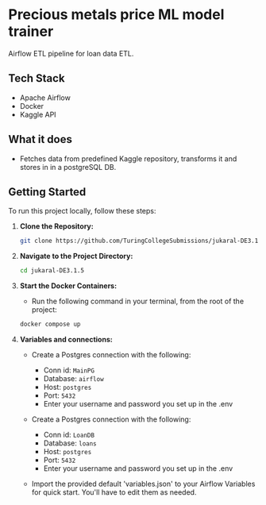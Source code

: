 # Precious metals price ML model trainer

Airflow ETL pipeline for loan data ETL.


## Tech Stack

- Apache Airflow
- Docker
- Kaggle API


## What it does

- Fetches data from predefined Kaggle repository, transforms it and stores in in a postgreSQL DB.
 

## Getting Started

To run this project locally, follow these steps:

1. **Clone the Repository:**

   ```bash
   git clone https://github.com/TuringCollegeSubmissions/jukaral-DE3.1.5git
   ```

2. **Navigate to the Project Directory:**

    ```bash
    cd jukaral-DE3.1.5
    ```

3. **Start the Docker Containers:**
    - Run the following command in your terminal, from the root of the project:

    ```bash
    docker compose up
    ```

4. **Variables and connections:**

    - Create a Postgres connection with the following:
        - Conn id: ```MainPG```
        - Database: ```airflow```
        - Host: ```postgres```
        - Port: ```5432```
        - Enter your username and password you set up in the .env

    - Create a Postgres connection with the following:
        - Conn id: ```LoanDB```
        - Database: ```loans```
        - Host: ```postgres```
        - Port: ```5432```
        - Enter your username and password you set up in the .env

    - Import the provided default 'variables.json' to your Airflow Variables for quick start.
    You'll have to edit them as needed.
